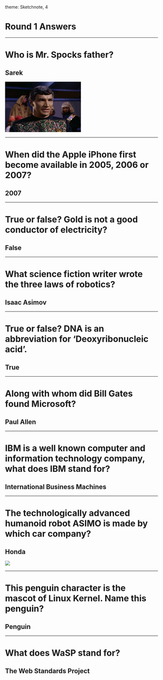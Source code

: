 theme: Sketchnote, 4

# Round 1 Answers

---

# Who is Mr. Spocks father?

## Sarek
![](sarek.gif)

---

# When did the Apple iPhone first become available in 2005, 2006 or 2007?

## 2007

---

# True or false? Gold is not a good conductor of electricity?

## False

---

# What science fiction writer wrote the three laws of robotics?

## Isaac Asimov

---

# True or false? DNA is an abbreviation for ‘Deoxyribonucleic acid’.

## True

---

# Along with whom did Bill Gates found Microsoft?

## Paul Allen

---

# IBM is a well known computer and information technology company, what does IBM stand for?

## International Business Machines

---

# The technologically advanced humanoid robot ASIMO is made by which car company?

## Honda
![](asimo.gif)

---

# This penguin character is the mascot of Linux Kernel. Name this penguin?

## Penguin

---

# What does WaSP stand for?

## The Web Standards Project



